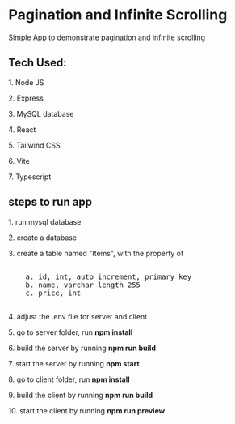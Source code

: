 # Pagination and Infinite Scrolling

<p>Simple App to demonstrate pagination and infinite scrolling</p>

<div>
  <h2>Tech Used:</h2>
   <p>1. Node JS</p>
   <p>2. Express</p>
   <p>3. MySQL database</p>
   <p>4. React</p>
   <p>5. Tailwind CSS</p>
   <p>6. Vite</p>
   <p>7. Typescript</p>
</div>

<div>
  <h2>steps to run app</h2>
  <p>1. run mysql database</p>
  <p>2. create a database</p>
  <p>3. create a table named "Items", with the property of</p>
  <pre>    
    a. id, int, auto increment, primary key
    b. name, varchar length 255
    c. price, int
   </pre>
  <p>4. adjust the .env file for server and client</p>
  <p>5. go to server folder, run <b>npm install</b></p>
  <p>6. build the server by running <b>npm run build</b></p>
  <p>7. start the server by running <b>npm start</b></p>
  <p>8. go to client folder, run <b>npm install</b></p>
  <p>9. build the client by running <b>npm run build</b></p>
  <p>10. start the client by running <b>npm run preview</b></p>
</div>
